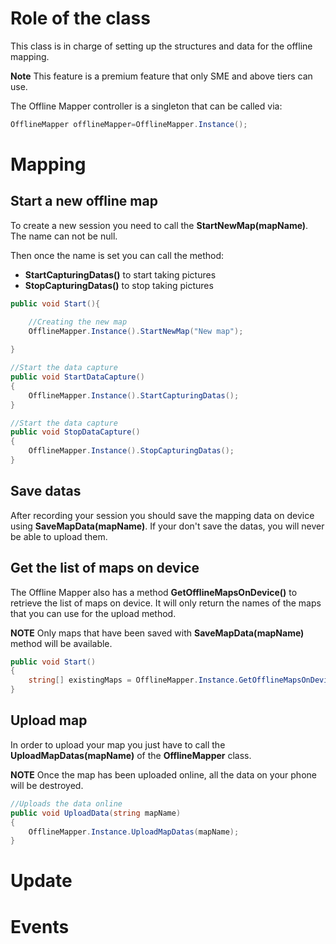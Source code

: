 # Role of the class
This class is in charge of setting up the structures and data for the offline mapping.

**Note** This feature is a premium feature that only SME and above tiers can use.

The Offline Mapper controller is a singleton that can be called via:
```cs
OfflineMapper offlineMapper=OfflineMapper.Instance();
```

# Mapping

## Start a new offline map
To create a new session you need to call the __StartNewMap(mapName)__. The name can not be null.

Then once the name is set you can call the method:
*  __StartCapturingDatas()__ to start taking pictures
*  __StopCapturingDatas()__ to stop taking pictures

```cs
public void Start(){

    //Creating the new map
    OfflineMapper.Instance().StartNewMap("New map");    
  
}

//Start the data capture
public void StartDataCapture()
{
    OfflineMapper.Instance().StartCapturingDatas();    
}

//Start the data capture
public void StopDataCapture()
{
    OfflineMapper.Instance().StopCapturingDatas();    
}
```

## Save datas
After recording your session you should save the mapping data on device using __SaveMapData(mapName)__. 
If your don't save the datas, you will never be able to upload them.

## Get the list of maps on device
The Offline Mapper also has a method __GetOfflineMapsOnDevice()__ to retrieve the list of maps on device. It will only return the names of the maps that you can use for the upload method.

**NOTE** Only maps that have been saved with __SaveMapData(mapName)__ method will be available.

```cs
public void Start()
{
    string[] existingMaps = OfflineMapper.Instance.GetOfflineMapsOnDevice();
}
```

## Upload map
In order to upload your map you just have to call the __UploadMapDatas(mapName)__ of the __OfflineMapper__ class.

**NOTE** Once the map has been uploaded online, all the data on your phone will be destroyed.

```cs
//Uploads the data online
public void UploadData(string mapName)
{
    OfflineMapper.Instance.UploadMapDatas(mapName);
}
```

# Update



# Events
